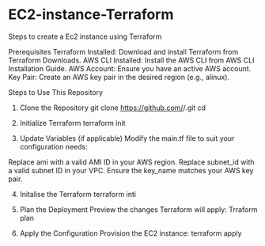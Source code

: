 # EC2-instance-Terraform
Steps to create a Ec2 instance using Terraform 

Prerequisites
Terraform Installed: Download and install Terraform from Terraform Downloads.
AWS CLI Installed: Install the AWS CLI from AWS CLI Installation Guide.
AWS Account: Ensure you have an active AWS account.
Key Pair: Create an AWS key pair in the desired region (e.g., alinux).

Steps to Use This Repository
1. Clone the Repository
git clone https://github.com/<your-username>/<repo-name>.git
cd <repo-name>

2. Initialize Terraform
   terraform init

3. Update Variables (if applicable)
Modify the main.tf file to suit your configuration needs:

Replace ami with a valid AMI ID in your AWS region.
Replace subnet_id with a valid subnet ID in your VPC.
Ensure the key_name matches your AWS key pair.

4. Initalise the Terraform
    terraform inti

6. Plan the Deployment
Preview the changes Terraform will apply:
Trraform plan

6. Apply the Configuration
Provision the EC2 instance:
terraform apply

